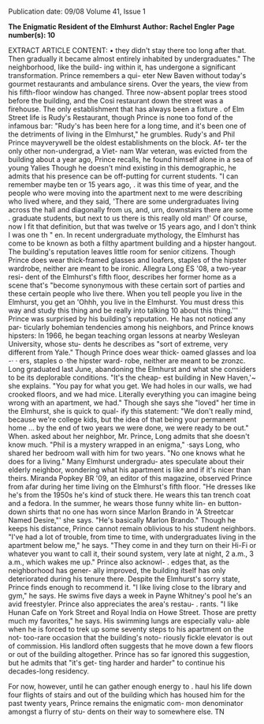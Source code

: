 Publication date: 09/08
Volume 41, Issue 1

**The Enigmatic Resident of the Elmhurst**
**Author: Rachel Engler**
**Page number(s): 10**

EXTRACT ARTICLE CONTENT:
• 
they didn't stay there too long after that. 
Then gradually it became almost entirely 
inhabited by undergraduates." 
The neighborhood, like the build-
ing within it, has undergone a significant 
transformation. Prince remembers a qui-
eter New Baven without today's gourmet 
restaurants and ambulance sirens. Over 
the years, the view from his fifth-floor 
window has changed. Three now-absent 
poplar trees stood before the building, and 
the Cosi restaurant down the street was a 
firehouse. The only establishment that has 
always been a fixture . of Elm Street life is 
Rudy's Restaurant, though Prince is none 
too fond of the infamous bar: "Rudy's has 
been here for a long time, and it's been 
one of the detriments of living in the 
Elmhurst," he grumbles. 
Rudy's and Phil Prince mayverywell be 
the oldest establishments on the block. Af-
ter the only other non-undergrad, a Viet-
nam War veteran, was evicted from the 
building about a year ago, Prince recalls, 
he found himself alone in a sea of young 
Yalies 
Though he doesn't mind existing in this 
demographic, he admits that his presence 
can be off-putting for current students. "I 
can remember maybe ten or 15 years ago, . 
it was this time of year, and the people who 
were moving into the apartment next to 
me were describing who lived where, and 
they said, 'There are some undergraduates 
living across the hall and diagonally from 
us, and, urn, downstairs there are some 
. graduate students, but next to us there 
is this really old man!' Of course, now I 
fit that definition, but that was twelve or 
15 years ago, and I don't think I was one 
th 
" 
en. 
In recent undergraduate mythology, the 
Elmhurst has come to be known as both 
a filthy apartment building and a hipster 
hangout. The building's reputation leaves 
little room for senior citizens. Though 
Prince does wear thick-framed glasses and 
loafers, staples of the hipster wardrobe, 
neither are meant to be ironic. 
Allegra Long ES '08, a two-year resi-
dent of the Elmhurst's fifth floor, describes 
her former home as a scene that's "become 
synonymous with these certain sort of 
parties and these certain people who live 
there. When you tell people you live in the 
Elmhurst, you get an 'Ohhh, you live in 
the Elmhurst. You must dress this way and 
study this thing and be really into talking 
10 
about this thing.''' 
Prince was surprised by his building's 
reputation. He has not noticed any par-
ticularly bohemian tendencies among his 
neighbors, and Prince knows hipsters: In 
1966, he began teaching organ lessons at 
nearby Wesleyan University, whose stu-
dents he describes as "sort of extreme, very 
different from Yale." 
Though Prince does 
wear 
thick- oamed glasses and loa -· · 
ers, staples o ·the hipster ward-
robe, neither are meant to be 
zronzc. 
Long graduated last June, abandoning 
the Elmhurst and what she considers to be 
its deplorable conditions. "It's the cheap-
est building in New Haven,'~ she explains. 
"You pay for what you get. We had holes 
in our walls, we had crooked floors, and 
we had mice. Literally everything you can 
imagine being wrong with an apartment, 
we had." Though she says she "loved" her 
time in the Elmhurst, she is quick to qual-
ify this statement: "We don't really mind, 
because we're college kids, but the idea of 
that being your permanent home ... by the 
end of two years we were done, we were 
ready to be out." When. asked about her 
neighbor, Mr. Prince, Long admits that 
she doesn't know much. "Phil is a mystery 
wrapped in an enigma," ·says Long, who 
shared her bedroom wall with him for 
two years. "No one knows what he does 
for a living." Many Elmhurst undergradu-
ates speculate about their elderly neighbor, 
wondering what his apartment is like and 
if it's nicer than theirs. 
Miranda Popkey BR '09, an editor of 
this magazine, observed Prince from afar 
during her time living on the Elmhurst's 
fifth floor. "He dresses like he's from the 
1950s 
he's kind of stuck there. He wears 
this tan trench coat and a fedora. In the 
summer, he wears those funny white lin-
en button-down shirts that no one has 
worn since Marlon Brando in 'A Streetcar 
Named Desire,"' she says. "He's basically 
Marlon Brando." 
Though he keeps his distance, Prince 
cannot remain oblivious to his student 
neighbors. "I've had a lot of trouble, from 
time to time, with undergraduates living 
in the apartment below me," he says. "They 
come in and they turn on their Hi-Fi or 
whatever you want to call it, their sound 
system, very late at night, 2 a.m., 3 a.m., 
which wakes me up." Prince also acknowl-
. edges that, as the neighborhood has gener-
ally improved, the building itself has only 
deteriorated during his tenure there. 
Despite the Elmhurst's sorry state, 
Prince finds enough to recommend it. "I 
like living close to the library and gym," he 
says. He swims five days a week in Payne 
Whitney's pool 
he's an avid freestyler. 
Prince also appreciates the area's restau-
. rants. "I like Hunan Cafe on York Street 
and Royal India on Howe Street. Those are 
pretty much my favorites," he says. 
His swimming lungs are especially valu-
able when he is forced to trek up some 
seventy steps to his apartment on the not-
too-rare occasion that the building's noto-
riously fickle elevator is out of commission. 
His landlord often suggests that he move 
down a few floors or out of the building 
altogether. Prince has so far ignored this 
suggestion, but he admits that "it's get-
ting harder and harder" to continue his 
decades-long residency. 


For now, however, until he can gather 
enough energy to . haul his life down four 
flights of stairs and out of the building 
which has housed him for the past twenty 
years, Prince remains the enigmatic com-
mon denominator amongst a flurry of stu-
dents on their way to somewhere else. 
TN 


<br>